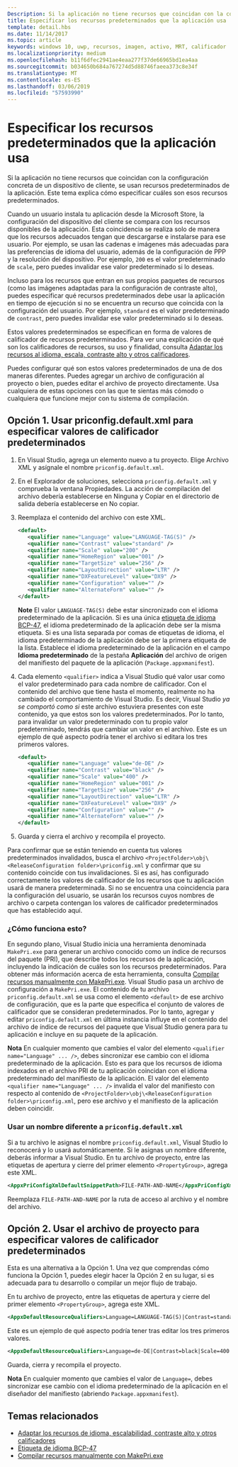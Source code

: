 ```yaml
---
Description: Si la aplicación no tiene recursos que coincidan con la configuración concreta de un dispositivo de cliente, se usan recursos predeterminados de la aplicación. Este tema explica cómo especificar cuáles son esos recursos predeterminados.
title: Especificar los recursos predeterminados que la aplicación usa
template: detail.hbs
ms.date: 11/14/2017
ms.topic: article
keywords: windows 10, uwp, recursos, imagen, activo, MRT, calificador
ms.localizationpriority: medium
ms.openlocfilehash: b11f6dfec2941ae4eaa277f37de66965bd1ea4aa
ms.sourcegitcommit: b034650b684a767274d5d88746faeea373c8e34f
ms.translationtype: MT
ms.contentlocale: es-ES
ms.lasthandoff: 03/06/2019
ms.locfileid: "57593990"
---
```

# <a name="specify-the-default-resources-that-your-app-uses"></a>Especificar los recursos predeterminados que la aplicación usa

Si la aplicación no tiene recursos que coincidan con la configuración concreta de un dispositivo de cliente, se usan recursos predeterminados de la aplicación. Este tema explica cómo especificar cuáles son esos recursos predeterminados.

Cuando un usuario instala tu aplicación desde la Microsoft Store, la configuración del dispositivo del cliente se compara con los recursos disponibles de la aplicación. Esta coincidencia se realiza solo de manera que los recursos adecuados tengan que descargarse e instalarse para ese usuario. Por ejemplo, se usan las cadenas e imágenes más adecuadas para las preferencias de idioma del usuario, además de la configuración de PPP y la resolución del dispositivo. Por ejemplo, `200` es el valor predeterminado de `scale`, pero puedes invalidar ese valor predeterminado si lo deseas.

Incluso para los recursos que entran en sus propios paquetes de recursos (como las imágenes adaptadas para la configuración de contraste alto), puedes especificar qué recursos predeterminados debe usar la aplicación en tiempo de ejecución si no se encuentra un recurso que coincida con la configuración del usuario. Por ejemplo, `standard` es el valor predeterminado de `contrast`, pero puedes invalidar ese valor predeterminado si lo deseas.

Estos valores predeterminados se especifican en forma de valores de calificador de recursos predeterminados. Para ver una explicación de qué son los calificadores de recursos, su uso y finalidad, consulta [Adaptar los recursos al idioma, escala, contraste alto y otros calificadores](tailor-resources-lang-scale-contrast.md).

Puedes configurar qué son estos valores predeterminados de una de dos maneras diferentes. Puedes agregar un archivo de configuración al proyecto o bien, puedes editar el archivo de proyecto directamente. Usa cualquiera de estas opciones con las que te sientas más cómodo o cualquiera que funcione mejor con tu sistema de compilación.

## <a name="option-1-use-priconfigdefaultxml-to-specify-default-qualifier-values"></a>Opción 1. Usar priconfig.default.xml para especificar valores de calificador predeterminados

1. En Visual Studio, agrega un elemento nuevo a tu proyecto. Elige Archivo XML y asígnale el nombre `priconfig.default.xml`.
2. En el Explorador de soluciones, selecciona `priconfig.default.xml` y comprueba la ventana Propiedades. La acción de compilación del archivo debería establecerse en Ninguna y Copiar en el directorio de salida debería establecerse en No copiar.
3. Reemplaza el contenido del archivo con este XML.
   ```xml
   <default>
      <qualifier name="Language" value="LANGUAGE-TAG(S)" />
      <qualifier name="Contrast" value="standard" />
      <qualifier name="Scale" value="200" />
      <qualifier name="HomeRegion" value="001" />
      <qualifier name="TargetSize" value="256" />
      <qualifier name="LayoutDirection" value="LTR" />
      <qualifier name="DXFeatureLevel" value="DX9" />
      <qualifier name="Configuration" value="" />
      <qualifier name="AlternateForm" value="" />
   </default>
   ```
   
   **Note** El valor `LANGUAGE-TAG(S)` debe estar sincronizado con el idioma predeterminado de la aplicación. Si es una única [etiqueta de idioma BCP-47](https://go.microsoft.com/fwlink/p/?linkid=227302), el idioma predeterminado de la aplicación debe ser la misma etiqueta. Si es una lista separada por comas de etiquetas de idioma, el idioma predeterminado de la aplicación debe ser la primera etiqueta de la lista. Establece el idioma predeterminado de la aplicación en el campo **Idioma predeterminado** de la pestaña **Aplicación** del archivo de origen del manifiesto del paquete de la aplicación (`Package.appxmanifest`).

4. Cada elemento `<qualifier>` indica a Visual Studio qué valor usar como el valor predeterminado para cada nombre de calificador. Con el contenido del archivo que tiene hasta el momento, realmente no ha cambiado el comportamiento de Visual Studio. Es decir, Visual Studio *ya se comportó como si* este archivo estuviera presentes con este contenido, ya que estos son los valores predeterminados. Por lo tanto, para invalidar un valor predeterminado con tu propio valor predeterminado, tendrás que cambiar un valor en el archivo. Este es un ejemplo de qué aspecto podría tener el archivo si editara los tres primeros valores.
   ```xml
   <default>
      <qualifier name="Language" value="de-DE" />
      <qualifier name="Contrast" value="black" />
      <qualifier name="Scale" value="400" />
      <qualifier name="HomeRegion" value="001" />
      <qualifier name="TargetSize" value="256" />
      <qualifier name="LayoutDirection" value="LTR" />
      <qualifier name="DXFeatureLevel" value="DX9" />
      <qualifier name="Configuration" value="" />
      <qualifier name="AlternateForm" value="" />
   </default>
   ```
5. Guarda y cierra el archivo y recompila el proyecto.

Para confirmar que se están teniendo en cuenta tus valores predeterminados invalidados, busca el archivo `<ProjectFolder>\obj\<ReleaseConfiguration folder>\priconfig.xml` y confirmar que su contenido coincide con tus invalidaciones. Si es así, has configurado correctamente los valores de calificador de los recursos que tu aplicación usará de manera predeterminada. Si no se encuentra una coincidencia para la configuración del usuario, se usarán los recursos cuyos nombres de archivo o carpeta contengan los valores de calificador predeterminados que has establecido aquí.

### <a name="how-does-this-work"></a>¿Cómo funciona esto?

En segundo plano, Visual Studio inicia una herramienta denominada `MakePri.exe` para generar un archivo conocido como un índice de recursos del paquete (PRI), que describe todos los recursos de la aplicación, incluyendo la indicación de cuáles son los recursos predeterminados. Para obtener más información acerca de esta herramienta, consulta [Compilar recursos manualmente con MakePri.exe](compile-resources-manually-with-makepri.md). Visual Studio pasa un archivo de configuración a `MakePri.exe`. El contenido de tu archivo `priconfig.default.xml` se usa como el elemento `<default>` de ese archivo de configuración, que es la parte que especifica el conjunto de valores de calificador que se consideran predeterminados. Por lo tanto, agregar y editar `priconfig.default.xml` en última instancia influye en el contenido del archivo de índice de recursos del paquete que Visual Studio genera para tu aplicación e incluye en su paquete de la aplicación.

**Nota** En cualquier momento que cambies el valor del elemento `<qualifier name="Language" ... />`, debes sincronizar ese cambio con el idioma predeterminado de la aplicación. Esto es para que los recursos de idioma indexados en el archivo PRI de tu aplicación coincidan con el idioma predeterminado del manifiesto de la aplicación. El valor del elemento `<qualifier name="Language" ... />` invalida el valor del manifiesto con respecto al contenido de `<ProjectFolder>\obj\<ReleaseConfiguration folder>\priconfig.xml`, pero ese archivo y el manifiesto de la aplicación deben coincidir.

### <a name="using-a-different-file-name-than-priconfigdefaultxml"></a>Usar un nombre diferente a `priconfig.default.xml`

Si a tu archivo le asignas el nombre `priconfig.default.xml`, Visual Studio lo reconocerá y lo usará automáticamente. Si le asignas un nombre diferente, deberás informar a Visual Studio. En tu archivo de proyecto, entre las etiquetas de apertura y cierre del primer elemento `<PropertyGroup>`, agrega este XML.

```xml
<AppxPriConfigXmlDefaultSnippetPath>FILE-PATH-AND-NAME</AppxPriConfigXmlDefaultSnippetPath>
```

Reemplaza `FILE-PATH-AND-NAME` por la ruta de acceso al archivo y el nombre del archivo.

## <a name="option-2-use-your-project-file-to-specify-default-qualifier-values"></a>Opción 2. Usar el archivo de proyecto para especificar valores de calificador predeterminados

Esta es una alternativa a la Opción 1. Una vez que comprendas cómo funciona la Opción 1, puedes elegir hacer la Opción 2 en su lugar, si es adecuada para tu desarrollo o compilar un mejor flujo de trabajo.

En tu archivo de proyecto, entre las etiquetas de apertura y cierre del primer elemento `<PropertyGroup>`, agrega este XML.

```xml
<AppxDefaultResourceQualifiers>Language=LANGUAGE-TAG(S)|Contrast=standard|Scale=200|HomeRegion=001|TargetSize=256|LayoutDirection=LTR|DXFeatureLevel=DX9|Configuration=|AlternateForm=</AppxDefaultResourceQualifiers>
```

Este es un ejemplo de qué aspecto podría tener tras editar los tres primeros valores.

```xml
<AppxDefaultResourceQualifiers>Language=de-DE|Contrast=black|Scale=400|HomeRegion=001|TargetSize=256|LayoutDirection=LTR|DXFeatureLevel=DX9|Configuration=|AlternateForm=</AppxDefaultResourceQualifiers>
```

Guarda, cierra y recompila el proyecto.

**Nota** En cualquier momento que cambies el valor de `Language=`, debes sincronizar ese cambio con el idioma predeterminado de la aplicación en el diseñador del manifiesto (abriendo `Package.appxmanifest`).

## <a name="related-topics"></a>Temas relacionados

* [Adaptar los recursos de idioma, escalabilidad, contraste alto y otros calificadores](tailor-resources-lang-scale-contrast.md)
* [Etiqueta de idioma BCP-47](https://go.microsoft.com/fwlink/p/?linkid=227302)
* [Compilar recursos manualmente con MakePri.exe](compile-resources-manually-with-makepri.md)
